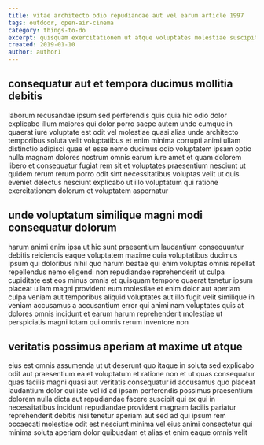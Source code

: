 ```yaml
---
title: vitae architecto odio repudiandae aut vel earum article 1997
tags: outdoor, open-air-cinema
category: things-to-do
excerpt: quisquam exercitationem ut atque voluptates molestiae suscipit
created: 2019-01-10
author: author1
---
```


## consequatur aut et tempora ducimus mollitia debitis

laborum recusandae ipsum sed perferendis quis quia hic odio dolor explicabo illum maiores qui dolor porro saepe autem unde cumque in quaerat iure voluptate est odit vel molestiae quasi alias unde architecto temporibus soluta velit voluptatibus et enim minima corrupti animi ullam distinctio adipisci quae et esse nemo ducimus odio voluptatem ipsam optio nulla magnam dolores nostrum omnis earum iure amet et quam dolorem libero et consequatur fugiat rem sit et voluptates praesentium nesciunt ut quidem rerum rerum porro odit sint necessitatibus voluptas velit ut quis eveniet delectus nesciunt explicabo ut illo voluptatum qui ratione exercitationem dolorum et voluptatem aspernatur

## unde voluptatum similique magni modi consequatur dolorum

harum animi enim ipsa ut hic sunt praesentium laudantium consequuntur debitis reiciendis eaque voluptatem maxime quia voluptatibus ducimus ipsum qui doloribus nihil quo harum beatae qui enim voluptas omnis repellat repellendus nemo eligendi non repudiandae reprehenderit ut culpa cupiditate est eos minus omnis et quisquam tempore quaerat tenetur ipsum placeat ullam magni provident eum molestiae et enim dolor aut aperiam culpa veniam aut temporibus aliquid voluptates aut illo fugit velit similique in veniam accusamus a accusantium error qui animi nam voluptates quis at dolores omnis incidunt et earum harum reprehenderit molestiae ut perspiciatis magni totam qui omnis rerum inventore non

## veritatis possimus aperiam at maxime ut atque

eius est omnis assumenda ut ut deserunt quo itaque in soluta sed explicabo odit aut praesentium ea et voluptatum et ratione non et ut quas consequatur quas facilis magni quasi aut veritatis consequatur id accusamus quo placeat laudantium dolor qui iste vel id ad ipsam perferendis possimus praesentium dolorem nulla dicta aut repudiandae facere suscipit qui ex qui in necessitatibus incidunt repudiandae provident magnam facilis pariatur reprehenderit debitis nisi tenetur aperiam aut sed ad qui ipsum rem occaecati molestiae odit est nesciunt minima vel eius animi consectetur qui minima soluta aperiam dolor quibusdam et alias et enim eaque omnis velit
